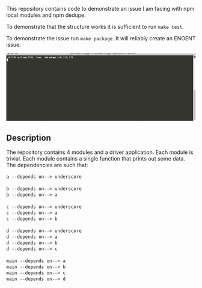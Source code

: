 This repository contains code to demonstrate an issue I am facing with npm local modules and npm dedupe.

To demonstrate that the structure works it is sufficient to run `make test`.

To demonstrate the issue run `make package`. It will reliably create an ENOENT issue.

![](https://github.com/timcleaver-techconnect/npm-test/blob/master/tty.gif)

Description
-----------

The repository contains 4 modules and a driver application. Each module is trivial. Each module contains
a single function that prints out some data. The dependencies are such that:
```
a --depends on--> underscore

b --depends on--> underscore
b --depends on--> a

c --depends on--> underscore
c --depends on--> a
c --depends on--> b

d --depends on--> underscore
d --depends on--> a
d --depends on--> b
d --depends on--> c

main --depends on--> a
main --depends on--> b
main --depends on--> c
main --depends on--> d
```
